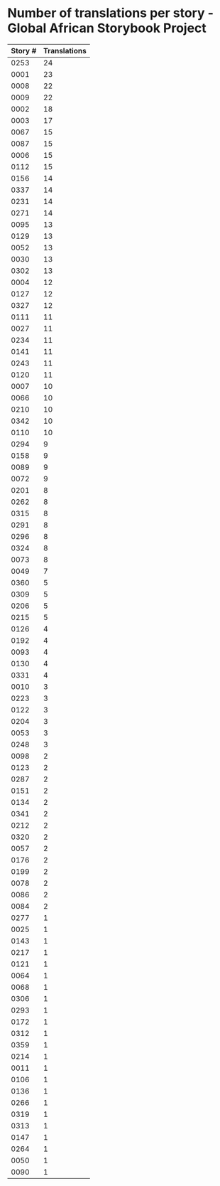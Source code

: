 # Number of translations per story - Global African Storybook Project

Story # | Translations
------- | ------------
0253 | 24
0001 | 23
0008 | 22
0009 | 22
0002 | 18
0003 | 17
0067 | 15
0087 | 15
0006 | 15
0112 | 15
0156 | 14
0337 | 14
0231 | 14
0271 | 14
0095 | 13
0129 | 13
0052 | 13
0030 | 13
0302 | 13
0004 | 12
0127 | 12
0327 | 12
0111 | 11
0027 | 11
0234 | 11
0141 | 11
0243 | 11
0120 | 11
0007 | 10
0066 | 10
0210 | 10
0342 | 10
0110 | 10
0294 | 9
0158 | 9
0089 | 9
0072 | 9
0201 | 8
0262 | 8
0315 | 8
0291 | 8
0296 | 8
0324 | 8
0073 | 8
0049 | 7
0360 | 5
0309 | 5
0206 | 5
0215 | 5
0126 | 4
0192 | 4
0093 | 4
0130 | 4
0331 | 4
0010 | 3
0223 | 3
0122 | 3
0204 | 3
0053 | 3
0248 | 3
0098 | 2
0123 | 2
0287 | 2
0151 | 2
0134 | 2
0341 | 2
0212 | 2
0320 | 2
0057 | 2
0176 | 2
0199 | 2
0078 | 2
0086 | 2
0084 | 2
0277 | 1
0025 | 1
0143 | 1
0217 | 1
0121 | 1
0064 | 1
0068 | 1
0306 | 1
0293 | 1
0172 | 1
0312 | 1
0359 | 1
0214 | 1
0011 | 1
0106 | 1
0136 | 1
0266 | 1
0319 | 1
0313 | 1
0147 | 1
0264 | 1
0050 | 1
0090 | 1
